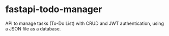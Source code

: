 # fastapi-todo-manager
API to manage tasks (To-Do List) with CRUD and JWT authentication, using a JSON file as a database.
